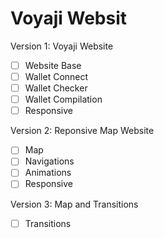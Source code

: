 # Voyaji Websit

Version 1: Voyaji Website

- [ ] Website Base
- [ ] Wallet Connect
- [ ] Wallet Checker
- [ ] Wallet Compilation
- [ ] Responsive

Version 2: Reponsive Map Website

- [ ] Map
- [ ] Navigations
- [ ] Animations
- [ ] Responsive

Version 3: Map and Transitions

- [ ] Transitions
